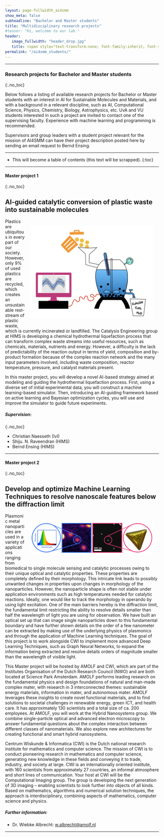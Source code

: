 ```yaml
---
layout: page-fullwidth_ai4smm 
show_meta: false
subheadline: "Bachelor and Master students"
title: "Multidisciplinary research projects"
#teaser: "Hi, welcome to our lab."
header:
   image_fullwidth: "header_drop.jpg"
   title: <span style="text-transform:none; font-family:inherit; font-size:1.2em;">AI4SMM Student projects</span> <br>  <span style="text-transform:none; font-family:FontAwesome,Gill Sans; font-size:0.5em;">Artificial Intelligence for Sustainable Molecules and Materials</span>
permalink: "/ai4smm_students/"
---
```


---

### Research projects for Bachelor and Master students
{:.no_toc}

Below follows a listing of available research projects for Bachelor or Master students
with an interest in AI for Sustainable Molecules and Materials, and with
a background in a relevant discipline, such as AI, Computational Science, Physics, Chemistry,
Biology, Astrophysics, etc. UvA and VU students interested in such a project are 
invited to contact one of the supervising faculty. Experience with machine learning and 
programming is recommended.  

Supervisors and group leaders with a student project relevant for the mission of AI4SMM 
can have their project description posted here by sending an email request to Bernd Ensing.

----------------------------------------------
* This will become a table of contents (this text will be scrapped).
{:toc}
----------------------------------------------

#### Master project 1
{:.no_toc}
## AI-guided catalytic conversion of plastic waste into sustainable molecules

<img src="../images//ai4smm_student_project1.png"
     alt="Project1"
     width="400"
     style="float: right; margin: 20px;" />

Plastics are ubiquitous in every part of our society. However, only 9%
of used plastics are recycled, which creates an unsustainable
rest-stream of plastic waste, which is currently incinerated or
landfilled. The Catalysis Engineering group at HIMS is developing a
chemical hydrothermal liquefaction process that can transform complex
waste streams into useful resources, such as chemicals, materials,
nutrients and energy. However, a difficulty is the lack of predictability of
the reaction output in terms of yield, composition and by-product
formation because of the complex reaction network and the many input
parameters involved, including waste composition, reactor temperature,
pressure, and catalyst materials present.

In this master project, you will develop a novel AI-based strategy
aimed at modeling and guiding the hydrothermal liquefaction
process. First, using a diverse set of initial experimental data, you
will construct a machine learning-based simulator. Then,
introducing an AI-guiding framework based on active learning and
Bayesian optimization cycles, you will use and improve the simulator to
guide future experiments.

##### Supervision:
{:.no_toc}
 * Christian Naesseth (IvI)
 * Shiju. N. Raveendran (HIMS)
 * Bernd Ensing (HIMS)
 
----------------------------------------------


#### Master project 2
{:.no_toc}
## Develop and optimize Machine Learning Techniques to resolve nanoscale features below the diffraction limit

<img src="../images//ai4smm_student_project2.png"
     alt="Project1"
     width="400"
     style="float: right; margin: 20px;" />

Plasmonic metal nanoparticles are used in a variety of applications
ranging from biomedical to single molecule sensing and catalytic
processes owing to their unique optical and catalytic properties. These
properties are completely defined by their morphology. This intricate
link leads to possibly unwanted changes in properties upon changes in
morphology of the nanoparticles. However, the nanoparticle shape is often
not stable under application environments such as high temperatures
needed for catalytic reactions. Ideally, one would like to track the
morphology in operando by using light excitation. One of the main
barriers hereby is the diffraction limit, the fundamental limit
restricting the ability to resolve details smaller than half the
wavelength of light you are using for observation. We have built an
optical set up that can image single nanoparticles down to this
fundamental boundary and have further shown details on the order of a
few nanometer can be extracted by making use of the underlying physics
of plasmonics and through the application of Machine Learning
techniques. The goal of this project is to work alongside CWI to
implement more advanced Deep Learning Techniques, such as Graph Neural
Networks, to expand the information being extracted and resolve details
orders of magnitude smaller than the wavelength of visible light.

This Master project will be hosted by AMOLF and CWI, which are part of
the Institutes Organisation of the Dutch Research Council (NWO) and are
both located at Science Park Amsterdam. AMOLF performs leading
research on the fundamental physics and design foundations of natural
and man-made complex mater, with research in 3 interconnected themes:
sustainable energy materials, information in mater, and autonomous
mater. AMOLF leverages these insights to create novel functional
materials, and to find solutions to societal challenges in renewable
energy, green ICT, and health care. It has approximately 130 scientists
and a total size of ca. 200 employees. At AMOLF, you will work at the
Hybrid Nanosystems group. We combine single-particle optical and
advanced electron microscopy to answer fundamental questions about the
complex interaction between different classes of nanomaterials. We also
explore new architectures for creating functional and smart hybrid
nanosystems.

Centrum Wiskunde & Informatica (CWI) is the Dutch national research
institute for mathematics and computer science. The mission of CWI is to
conduct pioneering research in mathematics and computer science,
generating new knowledge in these fields and conveying it to trade,
industry, and society at large. CWI is an internationally oriented
institute, with 160 scientists from approximately 27 countries, an
informal atmosphere and short lines of communication. Your host at CWI
will be the Computational Imaging group. The group is developing the
next generation of 3D imaging – enabling scientists to look further into
objects of all kinds. Based on mathematics, algorithms and numerical
solution techniques, the approach is interdisciplinary, combining
aspects of mathematics, computer science and physics.

##### Further information:
 * Dr. Wiebke Albrecht: w.albrecht@amolf.nl

----------------------------------------------



